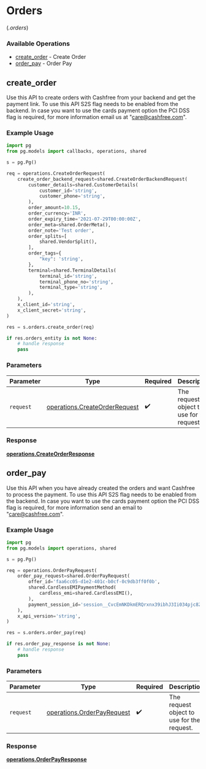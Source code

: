 # Orders
(*.orders*)

### Available Operations

* [create_order](#create_order) - Create Order
* [order_pay](#order_pay) - Order Pay

## create_order

Use this API to create orders with Cashfree from your backend and get the payment link. To use this API S2S flag needs to be enabled from the backend. In case you want to use the cards payment option the PCI DSS flag is required, for more information email us at "care@cashfree.com".

### Example Usage

```python
import pg
from pg.models import callbacks, operations, shared

s = pg.Pg()

req = operations.CreateOrderRequest(
    create_order_backend_request=shared.CreateOrderBackendRequest(
        customer_details=shared.CustomerDetails(
            customer_id='string',
            customer_phone='string',
        ),
        order_amount=10.15,
        order_currency='INR',
        order_expiry_time='2021-07-29T00:00:00Z',
        order_meta=shared.OrderMeta(),
        order_note='Test order',
        order_splits=[
            shared.VendorSplit(),
        ],
        order_tags={
            "key": 'string',
        },
        terminal=shared.TerminalDetails(
            terminal_id='string',
            terminal_phone_no='string',
            terminal_type='string',
        ),
    ),
    x_client_id='string',
    x_client_secret='string',
)

res = s.orders.create_order(req)

if res.orders_entity is not None:
    # handle response
    pass
```

### Parameters

| Parameter                                                                      | Type                                                                           | Required                                                                       | Description                                                                    |
| ------------------------------------------------------------------------------ | ------------------------------------------------------------------------------ | ------------------------------------------------------------------------------ | ------------------------------------------------------------------------------ |
| `request`                                                                      | [operations.CreateOrderRequest](../../models/operations/createorderrequest.md) | :heavy_check_mark:                                                             | The request object to use for the request.                                     |


### Response

**[operations.CreateOrderResponse](../../models/operations/createorderresponse.md)**


## order_pay

Use this API when you have already created the orders and want Cashfree to process the payment. To use this API S2S flag needs to be enabled from the backend. In case you want to use the cards payment option the PCI DSS flag is required, for more information send an email to "care@cashfree.com".

### Example Usage

```python
import pg
from pg.models import operations, shared

s = pg.Pg()

req = operations.OrderPayRequest(
    order_pay_request=shared.OrderPayRequest(
        offer_id='faa6cc05-d1e2-401c-b0cf-0c9db3ff0f0b',
        shared.CardlessEMIPaymentMethod(
            cardless_emi=shared.CardlessEMI(),
        ),
        payment_session_id='session__CvcEmNKDkmERQrxnx39ibhJ3Ii034pjc8ZVxf3qcgEXCWlgDDlHRgz2XYZCqpajDQSXMMtCusPgOIxYP2LZx0-05p39gC2Vgmq1RAj--gcn',
    ),
    x_api_version='string',
)

res = s.orders.order_pay(req)

if res.order_pay_response is not None:
    # handle response
    pass
```

### Parameters

| Parameter                                                                | Type                                                                     | Required                                                                 | Description                                                              |
| ------------------------------------------------------------------------ | ------------------------------------------------------------------------ | ------------------------------------------------------------------------ | ------------------------------------------------------------------------ |
| `request`                                                                | [operations.OrderPayRequest](../../models/operations/orderpayrequest.md) | :heavy_check_mark:                                                       | The request object to use for the request.                               |


### Response

**[operations.OrderPayResponse](../../models/operations/orderpayresponse.md)**

